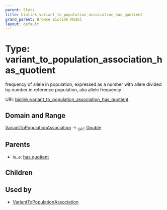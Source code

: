 ```yaml
---
parent: Slots
title: biolink:variant_to_population_association_has_quotient
grand_parent: Browse Biolink Model
layout: default
---
```


# Type: variant_to_population_association_has_quotient


frequency of allele in population, expressed as a number with allele divided by number in reference population, aka allele frequency

URI: [biolink:variant_to_population_association_has_quotient](https://w3id.org/biolink/vocab/variant_to_population_association_has_quotient)

## Domain and Range

[VariantToPopulationAssociation](VariantToPopulationAssociation.md) ->  <sub>OPT</sub> [Double](types/Double.md)

## Parents

 *  is_a: [has quotient](has_quotient.md)

## Children


## Used by

 * [VariantToPopulationAssociation](VariantToPopulationAssociation.md)
